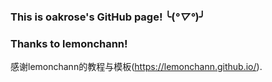 ### This is oakrose's GitHub page! ╰(*°▽°*)╯

### Thanks to lemonchann!

感谢lemonchann的教程与模板(https://lemonchann.github.io/).





